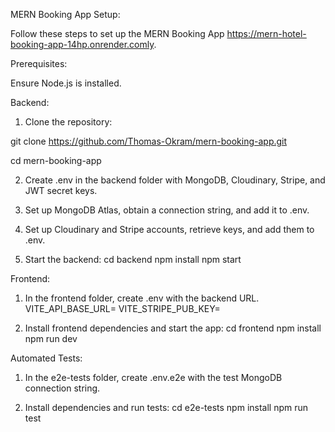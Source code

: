 MERN Booking App Setup:

Follow these steps to set up the MERN Booking App https://mern-hotel-booking-app-14hp.onrender.comly.

Prerequisites:

Ensure Node.js is installed.

Backend:

1. Clone the repository:

git clone https://github.com/Thomas-Okram/mern-booking-app.git

cd mern-booking-app

2. Create .env in the backend folder with MongoDB, Cloudinary, Stripe, and JWT secret keys.

3. Set up MongoDB Atlas, obtain a connection string, and add it to .env.

4. Set up Cloudinary and Stripe accounts, retrieve keys, and add them to .env.

5. Start the backend:
   cd backend
   npm install
   npm start

Frontend:

1. In the frontend folder, create .env with the backend URL.
   VITE_API_BASE_URL=
   VITE_STRIPE_PUB_KEY=

2. Install frontend dependencies and start the app:
   cd frontend
   npm install
   npm run dev

Automated Tests:

1. In the e2e-tests folder, create .env.e2e with the test MongoDB connection string.

2. Install dependencies and run tests:
   cd e2e-tests
   npm install
   npm run test
